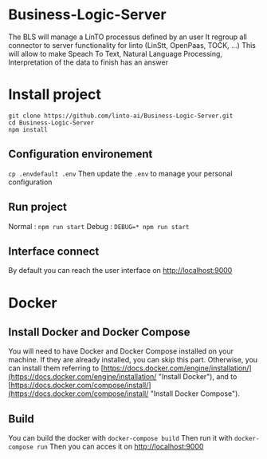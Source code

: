 # Business-Logic-Server
The BLS will manage a LinTO processus defined by an user
It regroup all connector to server functionality for linto (LinStt, OpenPaas, TOCK, ...)
This will allow to make Speach To Text, Natural Language Processing, Interpretation of the data to finish has an answer

# Install project
```
git clone https://github.com/linto-ai/Business-Logic-Server.git
cd Business-Logic-Server
npm install
```

## Configuration environement
`cp .envdefault .env`
Then update the `.env` to manage your personal configuration

## Run project
Normal : `npm run start`
Debug : `DEBUG=* npm run start`

## Interface connect
By default you can reach the user interface on [http://localhost:9000](http://localhost:9000)

# Docker
## Install Docker and Docker Compose
You will need to have Docker and Docker Compose installed on your machine. If they are already installed, you can skip this part.
Otherwise, you can install them referring to [https://docs.docker.com/engine/installation/](https://docs.docker.com/engine/installation/ "Install Docker"), and to [https://docs.docker.com/compose/install/](https://docs.docker.com/compose/install/ "Install Docker Compose").

## Build
You can build the docker with `docker-compose build`
Then run it with `docker-compose run`
Then you can acces it on  [http://localhost:9000](http://localhost:9000)
